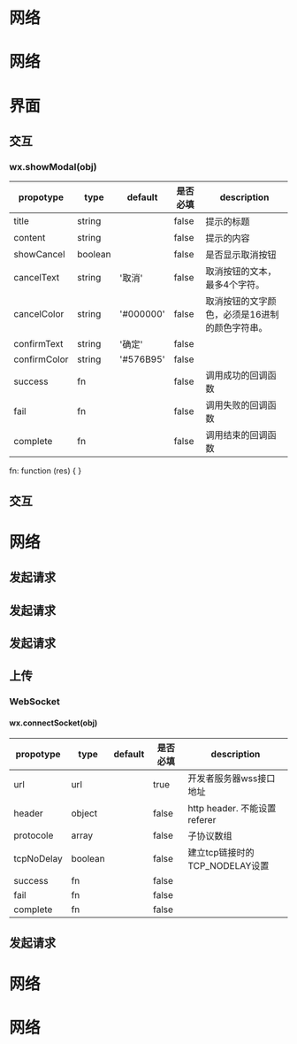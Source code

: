 # 网络
# 网络
# 界面

## 交互

### wx.showModal(obj)

|propotype|type|default|是否必填|description|
|-|-|-|-|-|
|title|string||false|提示的标题|
|content|string||false|提示的内容|
|showCancel|boolean||false|是否显示取消按钮|
|cancelText|string|'取消'|false|取消按钮的文本，最多4个字符。|
|cancelColor|string|'#000000'|false|取消按钮的文字颜色，必须是16进制的颜色字符串。|
|confirmText|string|'确定'|false||
|confirmColor|string|'#576B95'|false||
|success|fn||false|调用成功的回调函数|
|fail|fn||false|调用失败的回调函数|
|complete|fn||false|调用结束的回调函数|

fn: function (res) {
	<!-- res: {
		confirm: boolean // 用户点击确定按钮
		cancel: boolean // 用户点击取消按钮
	} -->
}

## 交互
# 网络

## 发起请求
## 发起请求
## 发起请求
## 上传

### WebSocket

#### wx.connectSocket(obj)

|propotype|type|default|是否必填|description|
|-|-|-|-|-|
|url|url||true|开发者服务器wss接口地址|
|header|object||false|http header. 不能设置referer|
|protocole|array<string>||false|子协议数组|
|tcpNoDelay|boolean||false|建立tcp链接时的TCP_NODELAY设置|
|success|fn||false||
|fail|fn||false||
|complete|fn||false||

## 发起请求

# 网络
# 网络
